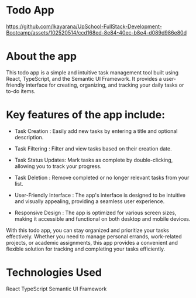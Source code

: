 # Todo App



https://github.com/lkayarana/UpSchool-FullStack-Development-Bootcamp/assets/102520514/ccd168ed-8e84-40ec-b8e4-d089d986e80d


# About the app
This todo app is a simple and intuitive task management tool built using React, TypeScript, and the Semantic UI Framework. It provides a user-friendly interface for creating, organizing, and tracking your daily tasks or to-do items.

# Key features of the app include:

* Task Creation : Easily add new tasks by entering a title and optional description.

* Task Filtering : Filter and view tasks based on their creation date.

* Task Status Updates: Mark tasks as complete by double-clicking, allowing you to track your progress.

* Task Deletion : Remove completed or no longer relevant tasks from your list.

* User-Friendly Interface : The app's interface is designed to be intuitive and visually appealing, providing a seamless user experience.

* Responsive Design : The app is optimized for various screen sizes, making it accessible and functional on both desktop and mobile devices.

With this todo app, you can stay organized and prioritize your tasks effectively. Whether you need to manage personal errands, work-related projects, or academic assignments, this app provides a convenient and flexible solution for tracking and completing your tasks efficiently.

# Technologies Used
React
TypeScript
Semantic UI Framework
